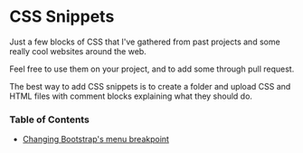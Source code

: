 # CSS Snippets

Just a few blocks of CSS that I've gathered from past projects and some really cool websites around the web.

Feel free to use them on your project, and to add some through pull request.

The best way to add CSS snippets is to create a folder and upload CSS and HTML files with comment blocks explaining what they should do.


### Table of Contents 

  - [Changing Bootstrap's menu breakpoint](#)